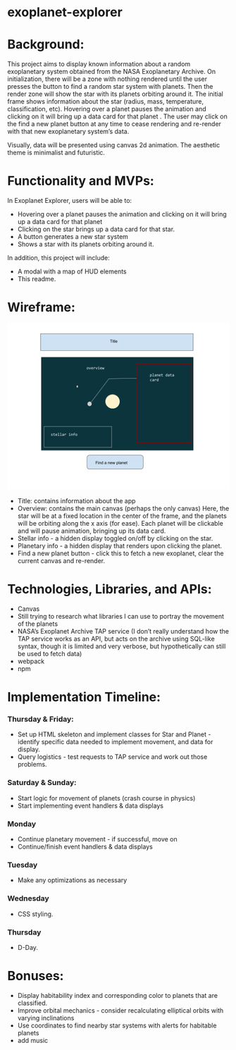 # exoplanet-explorer

# Background:

This project aims to display known information about a random exoplanetary system obtained from the NASA Exoplanetary Archive. On initialization, there will be a zone with nothing rendered until the user presses the button to find a random star system with planets. Then the render zone will show the star with its planets orbiting around it. The initial frame shows information about the star (radius, mass, temperature, classification, etc). Hovering over a planet pauses the animation and clicking on it will bring up a data card for that planet . The user may click on the find a new planet button at any time to cease rendering and re-render with that new exoplanetary system’s data. 

Visually, data will be presented using canvas 2d animation. The aesthetic theme is minimalist and futuristic.

# Functionality and MVPs:
In Exoplanet Explorer, users will be able to:

- Hovering over a planet pauses the animation and clicking on it will bring up a data card for that planet 
- Clicking on the star brings up a data card for that star.
- A button generates a new star system 
- Shows a star with its planets orbiting around it.

In addition, this project will include:

- A modal with a map of HUD elements
- This readme.


# Wireframe:
![wireframe](assets/wireframe.png)
- Title: contains information about the app
- Overview: contains the main canvas (perhaps the only canvas) Here, the star will be at a fixed location in the center of the frame, and the planets will be orbiting along the x axis (for ease). Each planet will be clickable and will pause animation, bringing up its data card.
- Stellar info - a hidden display toggled on/off by clicking on the star. 
- Planetary info - a hidden display that renders upon clicking the planet. 
- Find a new planet button - click this to fetch a new exoplanet, clear the current canvas and re-render. 

# Technologies, Libraries, and APIs:
- Canvas
- Still trying to research what libraries I can use to portray the movement of the planets
- NASA’s Exoplanet Archive TAP service (I don’t really understand how the TAP service works as an API, but acts on the archive using SQL-like syntax, though it is limited and very verbose, but hypothetically can still be used to fetch data)
- webpack
- npm

# Implementation Timeline:
### Thursday & Friday:
- Set up HTML skeleton and implement classes for Star and Planet - identify specific data needed to implement movement, and data for display.
- Query logistics - test requests to TAP service and work out those problems.
### Saturday & Sunday:
- Start logic for movement of planets (crash course in physics)
- Start implementing event handlers & data displays
### Monday 
- Continue planetary movement - if successful, move on
- Continue/finish event handlers & data displays
### Tuesday
- Make any optimizations as necessary
### Wednesday
- CSS styling. 
### Thursday
- D-Day.

# Bonuses:
- Display habitability index and corresponding color to planets that are classified.
- Improve orbital mechanics - consider recalculating elliptical orbits with varying inclinations
- Use coordinates to find nearby star systems with alerts for habitable planets
- add music
